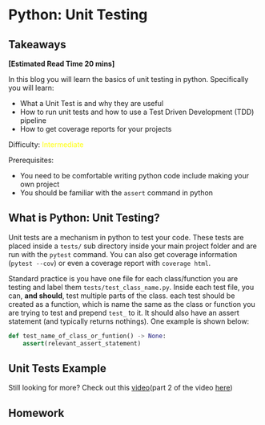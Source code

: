 # Python: Unit Testing

## Takeaways

**[Estimated Read Time 20 mins]**

In this blog you will learn the basics of unit testing in python. Specifically you will learn:
- What a Unit Test is and why they are useful
- How to run unit tests and how to use a Test Driven Development (TDD) pipeline
- How to get coverage reports for your projects

Difficulty: <span style="color:yellow">Intermediate</span>

Prerequisites:
- You need to be comfortable writing python code include making your own project
- You should be familiar with the `assert` command in python


## What is Python: Unit Testing?

Unit tests are a mechanism in python to test your code. These tests are placed inside a `tests/` sub directory inside your main project folder and are run with the `pytest` command. You can also get coverage information (`pytest --cov`) or even a coverage report with `coverage html`.

Standard practice is you have one file for each class/function you are testing and label them `tests/test_class_name.py`.
Inside each test file, you can, **and should**, test multiple parts of the class.
each test should be created as a function, which is name the same as the class or function you are trying to test and prepend `test_` to it. 
It should also have an assert statement (and typically returns nothings). 
One example is shown below:

```python
def test_name_of_class_or_funtion() -> None:
    assert(relevant_assert_statement)
```

## Unit Tests Example

Still looking for more? Check out this [video][1](part 2 of the video [here][2])

[1]: https://youtu.be/ULxMQ57engo "Arjan Codes: Unit Tests Part 1"
[2]: https://youtu.be/NI5IGAim8X "Arjan Codes: Unit Tests Part 2"
[3]: https://youtu.be/DhUpxWjOhME "mCoding: Unit Tests"
[4]: https://youtu.be/1Lfv5tUGsn8 "Socratica: Unit Tests"

## Homework


